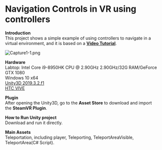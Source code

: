 # Navigation Controls in VR using controllers

**Introduction**  
This project shows a simple example of using controllers to navigate in a virtual environment, and it is based on a [**Video Tutorial**](https://www.youtube.com/watch?v=iJ0oNYIUFJo&t=325s).

![Capture1-1.png](https://github.com/HugoNip/SceneView_Unity3D/blob/master/figure/Capture1-1.png)  

**Hardware**  
Labtop: Intel Core i9-8950HK CPU @ 2.90GHz 2.90GHz/32G RAM/GeForce GTX 1080  
Windows 10 x64  
[Unity3D 2019.3.2.f1](https://unity3d.com/get-unity/download/archive?_ga=2.40182242.1304774695.1582602743-918063752.1582602743)  
[HTC VIVE](https://www.vive.com/us/product/vive/)  

**Plugin**  
After opening the Unity3D, go to the **Asset Store** to download and import the **SteamVR Plugin**.

**How to Run Unity project**  
Download and run it directly.

**Main Assets**  
Teleportation, including player, Teleporting, TeleportAreaVisible, TeleportArea(C# Script).

